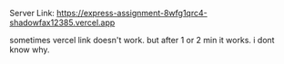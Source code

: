Server Link: https://express-assignment-8wfg1qrc4-shadowfax12385.vercel.app

sometimes vercel link doesn't work. but after 1 or 2 min it works.
i dont know why.

